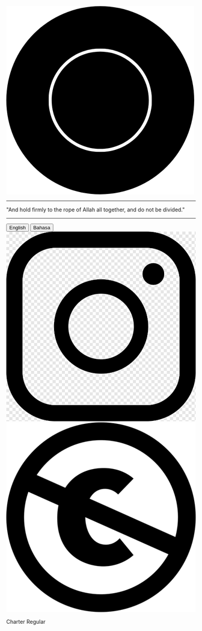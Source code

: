 <head>
    <meta charset="UTF-8">
    <meta name="viewport" content="width=device-width, initial-scale=1.0">
    <link rel="stylesheet" href="style.css">
</head>

<!-- Inside the body tag of your HTML -->
<body>
    <img src="images/logo.png" alt="Logo description">
    <div class="separator">
        <hr class="separator-line">
        <span class="separator-text">"And hold firmly to the rope of Allah all together, and do not be divided."</span>
        <hr class="separator-line">
    </div>
    <div id="language-buttons">
        <button id="english-button">English</button>
        <button id="bahasa-button">Bahasa</button>
    </div>
    <div id="social-links">
        <a href="https://www.instagram.com/alfityah18" target="_blank">
            <img src="images/insta.png" alt="Instagram Icon">
        </a>
        <!-- New image and text below Instagram logo -->
        <div class="additional-content">
            <img src="images/pd.png" alt="Additional Image">
            <p class="additional-text">Charter Regular</p>
        </div>
    </div>
    <script>
        document.getElementById('english-button').addEventListener('click', function () {
            window.location.href = 'english.html';
        });

        document.getElementById('bahasa-button').addEventListener('click', function () {
            window.location.href = 'bahasa.html';
        });
    </script>
</body>
